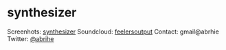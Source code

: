 synthesizer
===========

Screenhots: [synthesizer](http://abrie.github.com/synthesizer)
Soundcloud: [feelersoutput](http://soundcloud.com/feelersoutput)
Contact: gmail@abrhie
Twitter: [@abrihe](http://twitter.com/abrihe)
